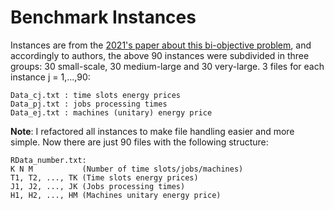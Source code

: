 # Benchmark Instances

Instances are from the [2021's paper about this bi-objective problem](https://github.com/ORresearcher/A-bi-objective-heuristic-approach-for-green-identical-parallel-machine-scheduling), and accordingly to authors, the above 90 instances were subdivided in three groups: 30 small-scale, 30 medium-large and  30 very-large.
3 files for each instance j = 1,...,90:

    Data_cj.txt : time slots energy prices
    Data_pj.txt : jobs processing times
    Data_ej.txt : machines (unitary) energy price

**Note**: I refactored all instances to make file handling easier and more simple. Now there are just 90 files with the following structure:

    RData_number.txt:
    K N M           (Number of time slots/jobs/machines)
    T1, T2, ..., TK (Time slots energy prices)
    J1, J2, ..., JK (Jobs processing times)
    H1, H2, ..., HM (Machines unitary energy price)
    
